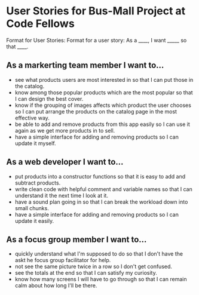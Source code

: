 # User Stories for Bus-Mall Project at Code Fellows

Format for User Stories: Format for a user story: As a ____, I want _____ so that ____.

## As a markerting team member I want to...
* see what products users are most interested in so that I can put those in the catalog.
* know among those popular products which are the most popular so that I can design the best cover.
* know if the grouping of images affects which product the user chooses so I can put arrange the products on the catalog page in the most effective way.
* be able to add and remove products from this app easily so I can use it again as we get more products in to sell.
* have a simple interface for adding and removing products so I can update it myself.


## As a web developer I want to...
* put products into a constructor functions so that it is easy to add and subtract products.
* write clean code with helpful comment and variable names so that I can understand it the next time I look at it.
* have a sound plan going in so that I can break the workload down into small chunks.
* have a simple interface for adding and removing products so I can update it easily.


## As a focus group member I want to...
* quickly understand what I'm supposed to do so that I don't have the askt he focus group facilitator for help.
* not see the same picture twice in a row so I don't get confused.
* see the totals at the end so that I can satisfy my curiosity.
* know how many screens I will have to go through so that I can remain calm about how long I'll be there.